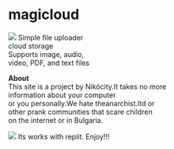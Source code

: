 # magicloud
<img src="https://magicloud.bfgndryhtgiuuehhuihd.repl.co/cloud.png" />
Simple file uploader<br>
cloud storage<br>
Supports image, audio,<br>
video, PDF, and text files<br>

<b>About</b><br>
This site is a project by Nikócity.It takes no more<br>
information about your computer<br>
or you personally.We hate theanarchist.ltd or<br>
other prank communities that scare children<br>
on the internet or in Bulgaria.<br>

<img src="https://cdn.discordapp.com/attachments/1048680804257103954/1054540297239007272/image.png" />
Its works with replit. Enjoy!!!<br>
